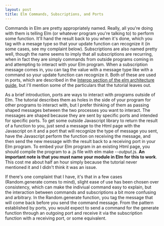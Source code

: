 ```yaml
---
layout: post
title: Elm Commands, Subscriptions, and Ports
---
```


Commands in Elm are pretty appropriately named. Really, all you're doing with them is telling Elm (or whatever program you're talking to) to perform some function. It'll hand the result back to you when it's done, which you tag with a mesage type so that your update function can recognize it (in some cases, see my complaint below). Subscriptions are also named pretty well, though the name seems to imply that all subscriptions are recurring, when in fact they are simply commands from outside programs coming in and attempting to interact with your Elm program. When a subscription message comes in, you can tag the value with a message type like with a command so your update function can recognize it. Both of these are used in ports, which are described in the [Interop section of the elm architecture guide](http://guide.elm-lang.org/interop/), but I'll mention some of the particulars that the tutorial leaves out.

As a brief introduction, ports are ways to interact with programs outside of Elm. The tutorial describes them as holes in the side of your program for other programs to interact with, but I prefer thinking of them as passing shaped messages between the two processes you want to interact. The messages are shaped because they are sent by specific ports and intended for specific ports. To get some outside Javascript library to return the result of a function to you, just send a message to the Html page with the Javascript on it and a port that will recognize the type of message you sent, have the Javascript perform the function on receiving the message, and then send the new message with the result back to a receiving port in your Elm program. To embed your Elm program in an existing Html page, you should compile the program to a .js file with elm make --*output*.js. **An important note is that you must name your module in Elm for this to work**. This cost me about half an hour simply because the tutorial never mentioned it and I didn't think it was an issue. 

If there's one complaint that I have, it's that in a few cases (Random.generate comes to mind), slight ease of use has been chosen over consistency, which can make the indiviual command easy to explain, but the interaction between commands and subscriptions a bit more confusing and arbitrary. In the Random.generate function, you tag the message that will come back before you send the command message. From the pattern established by ports, you would expect to send a command for the generate function through an outgoing port and receive it via the subscription function with a receiving port, or some equivalent.
